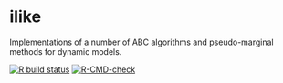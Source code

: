# ilike
Implementations of a number of ABC algorithms and pseudo-marginal methods for dynamic models.

<!-- badges: start -->
[![R build status](https://github.com/maugu/intractable_likelihood/workflows/R-CMD-check/badge.svg)](https://github.com/maugu/intractable_likelihood/actions)
[![R-CMD-check](https://github.com/maugu/ilike/workflows/R-CMD-check/badge.svg)](https://github.com/maugu/ilike/actions)
<!-- badges: end -->
